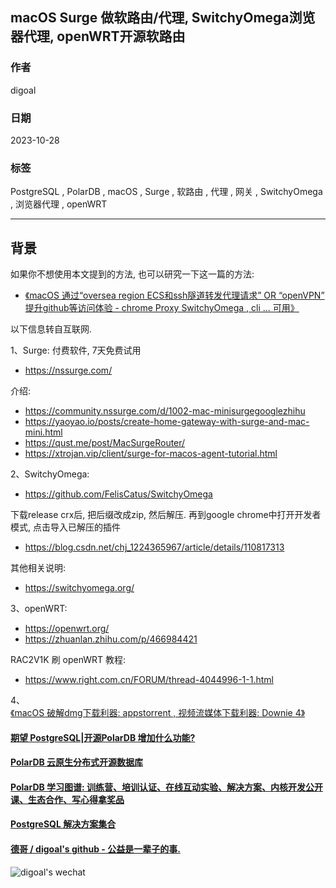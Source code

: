 ## macOS Surge 做软路由/代理, SwitchyOmega浏览器代理, openWRT开源软路由   
      
### 作者      
digoal      
      
### 日期      
2023-10-28      
      
### 标签      
PostgreSQL , PolarDB , macOS , Surge , 软路由 , 代理 , 网关 , SwitchyOmega , 浏览器代理 , openWRT        
      
----      
      
## 背景    
如果你不想使用本文提到的方法, 也可以研究一下这一篇的方法:     
- [《macOS 通过“oversea region ECS和ssh隧道转发代理请求” OR “openVPN” 提升github等访问体验 - chrome Proxy SwitchyOmega , cli ... 可用》](../202310/20231029_01.md)    
  
以下信息转自互联网.  
  
1、Surge:  付费软件, 7天免费试用   
- https://nssurge.com/   
  
介绍:   
- https://community.nssurge.com/d/1002-mac-minisurgegooglezhihu  
- https://yaoyao.io/posts/create-home-gateway-with-surge-and-mac-mini.html  
- https://qust.me/post/MacSurgeRouter/  
- https://xtrojan.vip/client/surge-for-macos-agent-tutorial.html  
  
  
2、SwitchyOmega:   
- https://github.com/FelisCatus/SwitchyOmega  
  
下载release crx后, 把后缀改成zip, 然后解压. 再到google chrome中打开开发者模式, 点击导入已解压的插件  
- https://blog.csdn.net/chj_1224365967/article/details/110817313  
  
其他相关说明:
- https://switchyomega.org/
  
  
3、openWRT:   
- https://openwrt.org/  
- https://zhuanlan.zhihu.com/p/466984421  
  
RAC2V1K 刷 openWRT 教程:   
- https://www.right.com.cn/FORUM/thread-4044996-1-1.html  
  
4、  
[《macOS 破解dmg下载利器: appstorrent , 视频流媒体下载利器: Downie 4》](../202305/20230522_01.md)    
   
  
  
#### [期望 PostgreSQL|开源PolarDB 增加什么功能?](https://github.com/digoal/blog/issues/76 "269ac3d1c492e938c0191101c7238216")
  
  
#### [PolarDB 云原生分布式开源数据库](https://github.com/ApsaraDB "57258f76c37864c6e6d23383d05714ea")
  
  
#### [PolarDB 学习图谱: 训练营、培训认证、在线互动实验、解决方案、内核开发公开课、生态合作、写心得拿奖品](https://www.aliyun.com/database/openpolardb/activity "8642f60e04ed0c814bf9cb9677976bd4")
  
  
#### [PostgreSQL 解决方案集合](../201706/20170601_02.md "40cff096e9ed7122c512b35d8561d9c8")
  
  
#### [德哥 / digoal's github - 公益是一辈子的事.](https://github.com/digoal/blog/blob/master/README.md "22709685feb7cab07d30f30387f0a9ae")
  
  
![digoal's wechat](../pic/digoal_weixin.jpg "f7ad92eeba24523fd47a6e1a0e691b59")
  
